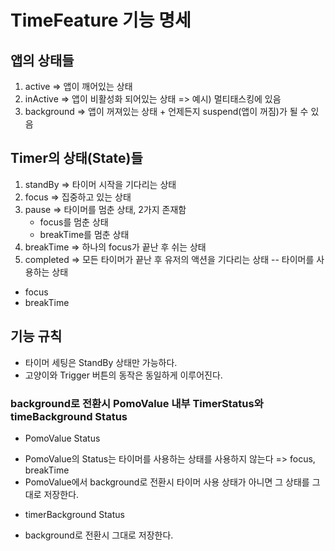 #  TimeFeature 기능 명세

## 앱의 상태들
1. active => 앱이 깨어있는 상태
2. inActive => 앱이 비활성화 되어있는 상태 => 예시) 멀티태스킹에 있음
3. background => 앱이 꺼져있는 상태 + 언제든지 suspend(앱이 꺼짐)가 될 수 있음

## Timer의 상태(State)들
1. standBy => 타이머 시작을 기다리는 상태
2. focus => 집중하고 있는 상태
3. pause => 타이머를 멈춘 상태, 2가지 존재함
    - focus를 멈춘 상태
    - breakTime를 멈춘 상태
4. breakTime => 하나의 focus가 끝난 후 쉬는 상태
5. completed => 모든 타이머가 끝난 후 유저의 액션을 기다리는 상태
-- 타이머를 사용하는 상태
+ focus
+ breakTime

## 기능 규칙
+ 타이머 세팅은 StandBy 상태만 가능하다.
+ 고양이와 Trigger 버튼의 동작은 동일하게 이루어진다.
### background로 전환시 PomoValue 내부 TimerStatus와 timeBackground Status
- PomoValue Status
+ PomoValue의 Status는 타이머를 사용하는 상태를 사용하지 않는다
    => focus, breakTime
+ PomoValue에서 background로 전환시 타이머 사용 상태가 아니면 그 상태를 그대로 저장한다.
- timerBackground Status
+ background로 전환시 그대로 저장한다.
